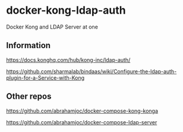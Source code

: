 # docker-kong-ldap-auth
Docker Kong and LDAP Server at one

## Information

https://docs.konghq.com/hub/kong-inc/ldap-auth/

https://github.com/sharmalab/bindaas/wiki/Configure-the-ldap-auth-plugin-for-a-Service-with-Kong

## Other repos
https://github.com/abrahamjoc/docker-compose-kong-konga

https://github.com/abrahamjoc/docker-compose-ldap-server
